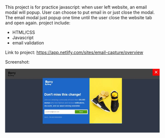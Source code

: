 This project is for practice javascript: when user left website, an email modal will popup.
User can choose to put email in or just close the modal. The email modal just popup one time until the user close the website tab and open again.
project include:
- HTML/CSS
- Javascript
- email validation

Link to project: https://app.netlify.com/sites/email-capture/overview

Screenshot: 

![alt text](https://github.com/NgocHueLy/email-capture/blob/main/screencapture_email_modal.JPG)


